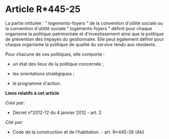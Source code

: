 # Article R*445-25

La partie intitulée : "  logements-foyers ” de la convention d'utilité sociale ou la convention  d'utilité sociale "
logements-foyers ” définit pour chaque organisme la  politique patrimoniale et d'investissement ainsi que la politique de
prévention des impayés du gestionnaire. Elle peut également définir pour  chaque organisme la politique de qualité du service
rendu aux  résidents. 

Pour chacune de ces politiques, elle comporte : 

- un état des lieux de la politique concernée ; 

- les orientations stratégiques ; 

- le programme d'action.

**Liens relatifs à cet article**

_Créé par_:

  - Décret n°2012-12 du 4 janvier 2012 - art. 2

_Cité par_:

  - Code de la construction et de l'habitation. - art. R*445-26 (Ab)
